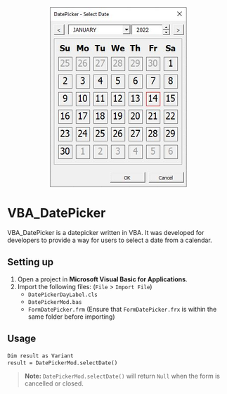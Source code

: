 <div align="center">
  <img src="images/image1.jpg">
</div>

# VBA_DatePicker
VBA_DatePicker is a datepicker written in VBA. It was developed for developers to provide a way for users to select a date from a calendar.

## Setting up
1. Open a project in **Microsoft Visual Basic for Applications**.
2. Import the following files: (`File` > `Import File`)
   - `DatePickerDayLabel.cls`
   - `DatePickerMod.bas`
   - `FormDatePicker.frm` (Ensure that `FormDatePicker.frx` is within the same folder before importing)

## Usage
```
Dim result as Variant
result = DatePickerMod.selectDate()
```

> **Note:** `DatePickerMod.selectDate()` will return `Null` when the form is cancelled or closed.
